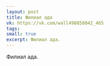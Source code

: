 ```yaml
---
layout: post
title: Филиал ада
vk: https://vk.com/wall498858042_465
tags: 
small: true
excerpt: Филиал ада.
---
```

Филиал ада.